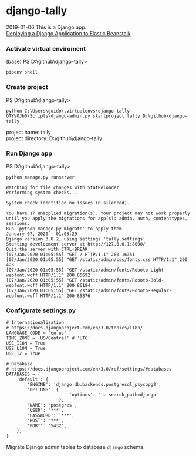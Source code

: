 # django-tally
2019-01-06 This is a Django app.   
[Deploying a Django Application to Elastic Beanstalk](https://docs.aws.amazon.com/elasticbeanstalk/latest/dg/create-deploy-python-django.html#w510aac13c37c15c13b7b2b3b3)    


### Activate virtual enviroment  
(base) PS D:\github\django-tally>     
```
pipenv shell
```

### Create project  
PS D:\github\django-tally>     
```
python C:\Users\guido\.virtualenvs\django-tally-QTYVOJb0\Scripts\django-admin.py startproject tally D:\github\django-tally
```
project name: tally  
project directory: D:\github\django-tally  


### Run Django app    
PS D:\github\django-tally>     
```
python manage.py runserver
```   
```
Watching for file changes with StatReloader
Performing system checks...

System check identified no issues (0 silenced).

You have 17 unapplied migration(s). Your project may not work properly until you apply the migrations for app(s): admin, auth, contenttypes, sessions.
Run 'python manage.py migrate' to apply them.
January 07, 2020 - 01:05:29
Django version 3.0.2, using settings 'tally.settings'
Starting development server at http://127.0.0.1:8000/
Quit the server with CTRL-BREAK.
[07/Jan/2020 01:05:55] "GET / HTTP/1.1" 200 16351
[07/Jan/2020 01:05:55] "GET /static/admin/css/fonts.css HTTP/1.1" 200 423
[07/Jan/2020 01:05:55] "GET /static/admin/fonts/Roboto-Light-webfont.woff HTTP/1.1" 200 85692
[07/Jan/2020 01:05:55] "GET /static/admin/fonts/Roboto-Bold-webfont.woff HTTP/1.1" 200 86184
[07/Jan/2020 01:05:55] "GET /static/admin/fonts/Roboto-Regular-webfont.woff HTTP/1.1" 200 85876
```

### Configurate settings.py  
```
# Internationalization
# https://docs.djangoproject.com/en/3.0/topics/i18n/
LANGUAGE_CODE = 'en-us'
TIME_ZONE = 'US/Central' # 'UTC'
USE_I18N = True
USE_L10N = True
USE_TZ = True
```
```
# Database
# https://docs.djangoproject.com/en/3.0/ref/settings/#databases
DATABASES = {
    'default': {
        'ENGINE': 'django.db.backends.postgresql_psycopg2',
        'OPTIONS': {
                        'options': '-c search_path=django'
                    },
        'NAME': 'postgres',
        'USER': '***',
        'PASSWORD': '***',
        'HOST': '***',
        'PORT': '5432',
    },
}
```
Migrate Django admin tables to database `django` schema.   



